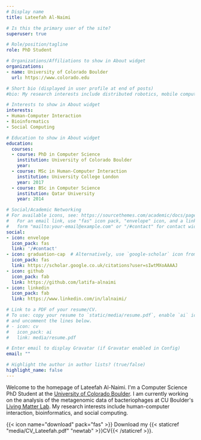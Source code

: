 ```yaml
---
# Display name
title: Lateefah Al-Naimi

# Is this the primary user of the site?
superuser: true

# Role/position/tagline
role: PhD Student

# Organizations/Affiliations to show in About widget
organizations:
- name: University of Colorado Boulder
  url: https://www.colorado.edu

# Short bio (displayed in user profile at end of posts)
#bio: My research interests include distributed robotics, mobile computing and programmable matter.

# Interests to show in About widget
interests:
- Human-Computer Interaction
- Bioinformatics
- Social Computing

# Education to show in About widget
education:
  courses:
  - course: PhD in Computer Science
    institution: University of Colorado Boulder
    year:
  - course: MSc in Human-Computer Interaction
    institution: University College London
    year: 2017
  - course: BSc in Computer Science
    institution: Qatar University
    year: 2014

# Social/Academic Networking
# For available icons, see: https://sourcethemes.com/academic/docs/page-builder/#icons
#   For an email link, use "fas" icon pack, "envelope" icon, and a link in the
#   form "mailto:your-email@example.com" or "/#contact" for contact widget.
social:
- icon: envelope
  icon_pack: fas
  link: '/#contact'
- icon: graduation-cap  # Alternatively, use `google-scholar` icon from `ai` icon pack
  icon_pack: fas
  link: https://scholar.google.co.uk/citations?user=sIwtMXoAAAAJ
- icon: github
  icon_pack: fab 
  link: https://github.com/latifa-alnaimi
- icon: linkedin
  icon_pack: fab
  link: https://www.linkedin.com/in/lalnaimi/

# Link to a PDF of your resume/CV.
# To use: copy your resume to `static/media/resume.pdf`, enable `ai` icons in `params.toml`, 
# and uncomment the lines below.
# - icon: cv
#   icon_pack: ai
#   link: media/resume.pdf

# Enter email to display Gravatar (if Gravatar enabled in Config)
email: ""

# Highlight the author in author lists? (true/false)
highlight_name: false
---
```


Welcome to the homepage of Lateefah Al-Naimi. I'm a Computer Science PhD Student at the [University of Colorado Boulder](https://www.colorado.edu/cs/). I am currently working on the analysis of the metagenomic data of bacteriophages at CU Boulder's [Living Matter Lab](https://www.colorado.edu/atlas/living-matter-lab). My research interests include human-computer interaction, bioinformatics, and social computing.

{{< icon name="download" pack="fas" >}} Download my {{< staticref "media/CV_Lateefah.pdf" "newtab" >}}CV{{< /staticref >}}.
